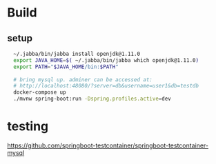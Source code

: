 # Build
## setup
```bash
  ~/.jabba/bin/jabba install openjdk@1.11.0
  export JAVA_HOME=$( ~/.jabba/bin/jabba which openjdk@1.11.0)
  export PATH="$JAVA_HOME/bin:$PATH"
  
  # bring mysql up. adminer can be accessed at:
  # http://localhost:48080/?server=db&username=user1&db=testdb
  docker-compose up
  ./mvnw spring-boot:run -Dspring.profiles.active=dev 
```
# testing
https://github.com/springboot-testcontainer/springboot-testcontainer-mysql
